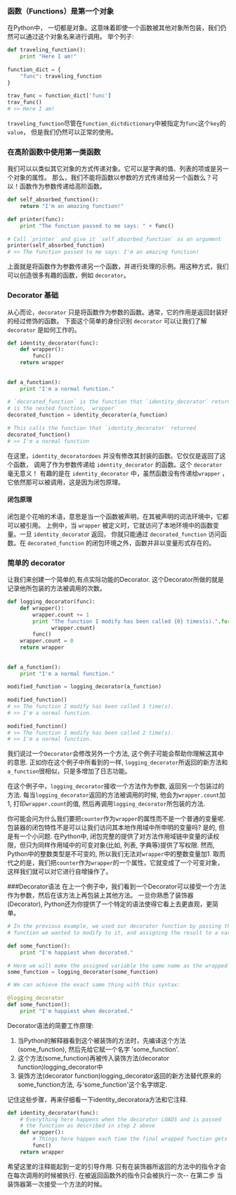 ### 函数（Functions）是第一个对象
在Python中， 一切都是对象。这意味着即使一个函数被其他对象所包装，我们仍然可以通过这个对象名来进行调用。 举个列子:
```python
def traveling_function():
    print "Here I am!"
 
function_dict = {
    "func": traveling_function
}
 
trav_func = function_dict['func']
trav_func()
# >> Here I am!
```
`traveling_function`尽管在`function_dictdictionary`中被指定为`func`这个`key`的`value`， 但是我们仍然可以正常的使用。
### 在高阶函数中使用第一类函数
我们可以以类似其它对象的方式传递对象。它可以是字典的值、列表的项或是另一个对象的属性。
那么，我们不能将函数以参数的方式传递给另一个函数么？可以！函数作为参数传递给高阶函数。
```python
def self_absorbed_function():
    return "I'm an amazing function!"
 
def printer(func):
    print "The function passed to me says: " + func()
 
# Call `printer` and give it `self_absorbed_function` as an argument
printer(self_absorbed_function)
# >> The function passed to me says: I'm an amazing function!
```
上面就是将函数作为参数传递另一个函数，并进行处理的示例。用这种方式，我们可以创造很多有趣的函数，例如 `decorator`。
### Decorator 基础
从心而论，`decorator` 只是将函数作为参数的函数。通常，它的作用是返回封装好的经过修饰的函数。
下面这个简单的身份识别 `decorator` 可以让我们了解 `decorator` 是如何工作的。
```python
def identity_decorator(func):
    def wrapper():
        func()
    return wrapper
 
 
def a_function():
    print "I'm a normal function."
 
# `decorated_function` is the function that `identity_decorator` returns, which
# is the nested function, `wrapper`
decorated_function = identity_decorator(a_function)
 
# This calls the function that `identity_decorator` returned
decorated_function()
# >> I'm a normal function
```
在这里，`identity_decoratordoes` 并没有修改其封装的函数。它仅仅是返回了这个函数，
调用了作为参数传递给 `identity_decorator` 的函数。这个 `decorator` 毫无意义！
有趣的是在 `identity_decorator` 中，虽然函数没有传递给`wrapper` ，它依然那可以被调用，这是因为闭包原理。
#### 闭包原理
闭包是个花哨的术语，意思是当一个函数被声明，在其被声明的词法环境中，它都可以被引用。
上例中，当 `wrapper` 被定义时，它就访问了本地环境中的函数变量。一旦 `identity_decorato`r 返回，
你就只能通过 `decorated_function` 访问函数。在 `decorated_function` 的闭包环境之外，函数并非以变量形式存在的。
### 简单的 decorator
让我们来创建一个简单的,有点实际功能的Decorator. 这个Decorator所做的就是记录他所包装的方法被调用的次数。
```python
def logging_decorator(func):
    def wrapper():
        wrapper.count += 1
        print "The function I modify has been called {0} times(s).".format(
              wrapper.count)
        func()
    wrapper.count = 0
    return wrapper
 
 
def a_function():
    print "I'm a normal function."
 
modified_function = logging_decorator(a_function)
 
modified_function()
# >> The function I modify has been called 1 time(s).
# >> I'm a normal function.
 
modified_function()
# >> The function I modify has been called 2 time(s).
# >> I'm a normal function.
```
我们说过一个`Decorator`会修改另外一个方法, 这个例子可能会帮助你理解这其中的意思. 
正如你在这个例子中所看到的一样, `logging_decorator`所返回的新方法和`a_function`很相似，只是多增加了日志功能。

在这个例子中，`logging_decorator`接收一个方法作为参数, 返回另一个包装过的方法. 
每当`logging_decorator`返回的方法被调用的时候, 他会为`wrapper.count`加1, 打印`wrapper.count`的值, 
然后再调用`logging_decorator`所包装的方法.

你可能会问为什么我们要把`counter`作为`wrapper`的属性而不是一个普通的变量呢.
包装器的闭包特性不是可以让我们访问其本地作用域中所申明的变量吗? 是的, 但是有一个小问题.
在Python中, 闭包完整的提供了对方法作用域链中变量的读权限，但只为同样作用域中的可变对象(比如, 列表, 字典等)提供了写权限. 
然而, Python中的整数类型是不可变的, 所以我们无法对`wrapper`中的整数变量加1. 
取而代之的是，我们把`counter`作为`wrapper`的一个属性，它就变成了一个可变对象，这样我们就可以对它进行自增操作了。

###Decorator语法
在上一个例子中，我们看到一个Decorator可以接受一个方法作为参数，然后在该方法上再包装上其他方法。
一旦你熟悉了装饰器(Decorator), Python还为你提供了一个特定的语法使得它看上去更直观，更简单。
```python
# In the previous example, we used our decorator function by passing the
# function we wanted to modify to it, and assigning the result to a variable
 
def some_function():
    print "I'm happiest when decorated."
 
# Here we will make the assigned variable the same name as the wrapped function
some_function = logging_decorator(some_function)

# We can achieve the exact same thing with this syntax:
 
@logging_decorator
def some_function():
    print "I'm happiest when decorated."
```
Decorator语法的简要工作原理:

1. 当Python的解释器看到这个被装饰的方法时，先编译这个方法(some_function), 然后先给它赋一个名字 'some_function'.
2. 这个方法(some_function)再被传入装饰方法(decorator function)logging_decorator中
3. 装饰方法(decorator function)logging_decorator返回的新方法替代原来的some_function方法, 与'some_function'这个名字绑定.

记住这些步骤，再来仔细看一下identity_decoratora方法和它注释.
```python
def identity_decorator(func):
    # Everything here happens when the decorator LOADS and is passed
    # the function as described in step 2 above
    def wrapper():
        # Things here happen each time the final wrapped function gets CALLED
        func()
    return wrapper
```
希望这里的注释能起到一定的引导作用. 只有在装饰器所返回的方法中的指令才会在每次调用的时候被执行. 
在被返回函数外的指令只会被执行一次-- 在第二步 当装饰器第一次接受一个方法的时候。


